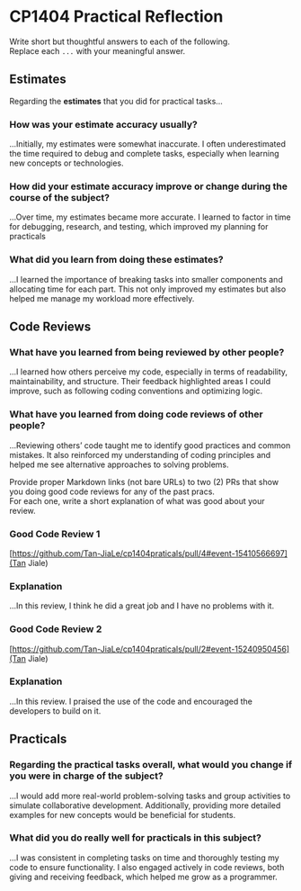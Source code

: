 # CP1404 Practical Reflection

Write short but thoughtful answers to each of the following.  
Replace each `...` with your meaningful answer.

## Estimates

Regarding the **estimates** that you did for practical tasks...

### How was your estimate accuracy usually?

...Initially, my estimates were somewhat inaccurate. I often underestimated the time required to debug and complete tasks, especially when learning new concepts or technologies.

### How did your estimate accuracy improve or change during the course of the subject?

...Over time, my estimates became more accurate. I learned to factor in time for debugging, research, and testing, which improved my planning for practicals

### What did you learn from doing these estimates?

...I learned the importance of breaking tasks into smaller components and allocating time for each part. This not only improved my estimates but also helped me manage my workload more effectively.

## Code Reviews

### What have you learned from being reviewed by other people?

...I learned how others perceive my code, especially in terms of readability, maintainability, and structure. Their feedback highlighted areas I could improve, such as following coding conventions and optimizing logic.

### What have you learned from doing code reviews of other people?

...Reviewing others’ code taught me to identify good practices and common mistakes. It also reinforced my understanding of coding principles and helped me see alternative approaches to solving problems.

Provide proper Markdown links (not bare URLs) to two (2) PRs that show you doing good code reviews for any of the past
pracs.  
For each one, write a short explanation of what was good about your review.

### Good Code Review 1

[https://github.com/Tan-JiaLe/cp1404praticals/pull/4#event-15410566697](Tan Jiale)

### Explanation

...In this review, I think he did a great job and I have no problems with it.

### Good Code Review 2

[https://github.com/Tan-JiaLe/cp1404praticals/pull/2#event-15240950456](Tan Jiale)

### Explanation

...In this review. I praised the use of the code and encouraged the developers to build on it.

## Practicals

### Regarding the **practical tasks** overall, what would you change if you were in charge of the subject?

...I would add more real-world problem-solving tasks and group activities to simulate collaborative development. Additionally, providing more detailed examples for new concepts would be beneficial for students.

### What did you do really well for practicals in this subject?

...I was consistent in completing tasks on time and thoroughly testing my code to ensure functionality. I also engaged actively in code reviews, both giving and receiving feedback, which helped me grow as a programmer.